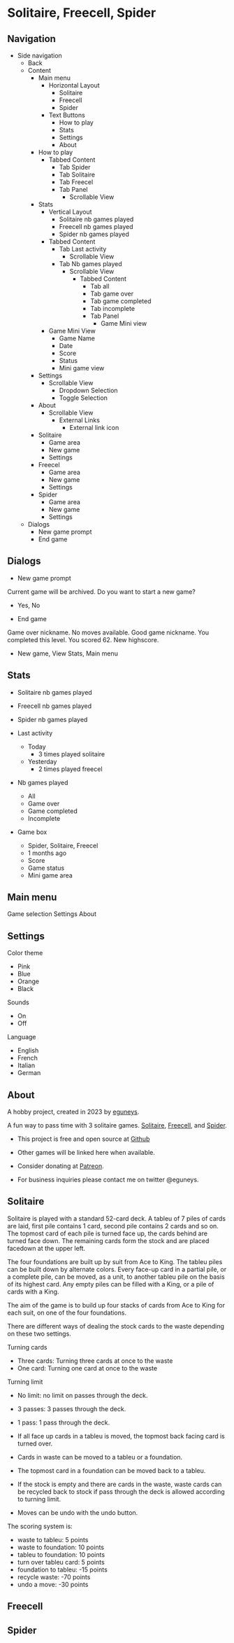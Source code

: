 # Solitaire, Freecell, Spider

## Navigation

- Side navigation
  - Back
  - Content
    - Main menu
      - Horizontal Layout
        - Solitaire
        - Freecell
        - Spider
      - Text Buttons
        - How to play
        - Stats
        - Settings
        - About
    - How to play
      - Tabbed Content
        - Tab Spider
        - Tab Solitaire
        - Tab Freecel
        - Tab Panel
          - Scrollable View
    - Stats
      - Vertical Layout
        - Solitaire nb games played
        - Freecell nb games played
        - Spider nb games played
      - Tabbed Content
        - Tab Last activity
          - Scrollable View
        - Tab Nb games played
          - Scrollable View
            - Tabbed Content
              - Tab all
              - Tab game over
              - Tab game completed
              - Tab incomplete
              - Tab Panel
                - Game Mini view
       - Game Mini View
         - Game Name
         - Date
         - Score
         - Status
         - Mini game view
    - Settings
      - Scrollable View
        - Dropdown Selection
        - Toggle Selection
    - About
      - Scrollable View
        - External Links
          - External link icon
    - Solitaire
      - Game area
      - New game
      - Settings
    - Freecel
      - Game area
      - New game
      - Settings
    - Spider
      - Game area
      - New game
      - Settings
   - Dialogs
     - New game prompt
     - End game 

## Dialogs

- New game prompt

Current game will be archived.
Do you want to start a new game?
- Yes, No

- End game

Game over nickname. No moves available.
Good game nickname. You completed this level.
You scored 62. New highscore.
- New game, View Stats, Main menu

## Stats

- Solitaire nb games played
- Freecell nb games played
- Spider nb games played
- Last activity
  - Today
    - 3 times played solitaire
  - Yesterday
    - 2 times played freecel
- Nb games played
  - All
  - Game over
  - Game completed
  - Incomplete

- Game box
  - Spider, Solitaire, Freecel
  - 1 months ago
  - Score
  - Game status
  - Mini game area


## Main menu

Game selection
Settings
About

## Settings

Color theme
- Pink
- Blue
- Orange
- Black

Sounds
- On
- Off

Language
- English
- French
- Italian
- German

## About

A hobby project, created in 2023 by [eguneys](https://eguneys.github.io).

A fun way to pass time with 3 solitaire games. [Solitaire](), [Freecell](), and [Spider]().

- This project is free and open source at [Github](https://github.com/eguneys/solitaire23)
- Other games will be linked here when available.

- Consider donating at [Patreon](https://www.patreon.com/eguneys).

- For business inquiries please contact me on twitter @eguneys.

## Solitaire

Solitaire is played with a standard 52-card deck.
A tableu of 7 piles of cards are laid, first pile contains 1 card, second pile contains 2 cards and so on. The topmost card of each pile is turned face up, the cards behind are turned face down.
The remaining cards form the stock and are placed facedown at the upper left.

The four foundations are built up by suit from Ace to King.
The tableu piles can be built down by alternate colors.
Every face-up card in a partial pile, or a complete pile, can be moved, as a unit, to another tableu pile on the basis of its highest card.
Any empty piles can be filled with a King, or a pile of cards with a King.

The aim of the game is to build up four stacks of cards from Ace to King for each suit, on one of the four foundations.

There are different ways of dealing the stock cards to the waste depending on these two settings.

Turning cards
- Three cards: Turning three cards at once to the waste
- One card: Turning one card at once to the waste

Turning limit
- No limit: no limit on passes through the deck.
- 3 passes: 3 passes through the deck.
- 1 pass: 1 pass through the deck.


- If all face up cards in a tableu is moved, the topmost back facing card is turned over.
- Cards in waste can be moved to a tableu or a foundation.
- The topmost card in a foundation can be moved back to a tableu. 
- If the stock is empty and there are cards in the waste, waste cards can be recycled back to stock if pass through the deck is allowed according to turning limit.
- Moves can be undo with the undo button.


The scoring system is:

- waste to tableu:       5 points
- waste to foundation:   10 points
- tableu to foundation:  10 points
- turn over tableu card: 5 points
- foundation to tableu: -15 points
- recycle waste:        -70 points
- undo a move:          -30 points

## Freecell
## Spider
